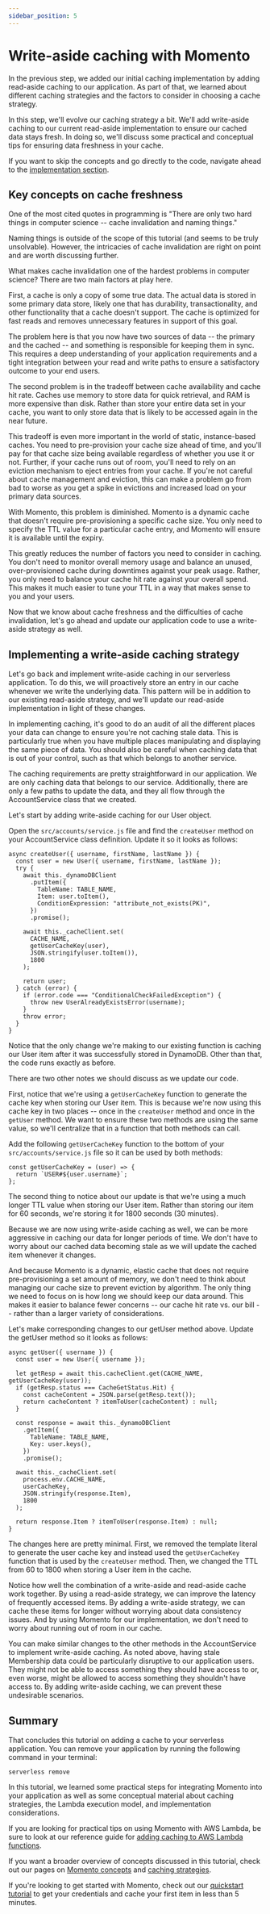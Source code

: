 ```yaml
---
sidebar_position: 5
---
```


# Write-aside caching with Momento

In the previous step, we added our initial caching implementation by adding read-aside caching to our application. As part of that, we learned about different caching strategies and the factors to consider in choosing a cache strategy.

In this step, we'll evolve our caching strategy a bit. We'll add write-aside caching to our current read-aside implementation to ensure our cached data stays fresh. In doing so, we'll discuss some practical and conceptual tips for ensuring data freshness in your cache.

If you want to skip the concepts and go directly to the code, navigate ahead to the [implementation section](#implementing-a-write-aside-caching-strategy).

## Key concepts on cache freshness

One of the most cited quotes in programming is "There are only two hard things in computer science -- cache invalidation and naming things."

Naming things is outside of the scope of this tutorial (and seems to be truly unsolvable). However, the intricacies of cache invalidation are right on point and are worth discussing further.

What makes cache invalidation one of the hardest problems in computer science? There are two main factors at play here.

First, a cache is only a copy of some true data. The actual data is stored in some primary data store, likely one that has durability, transactionality, and other functionality that a cache doesn't support. The cache is optimized for fast reads and removes unnecessary features in support of this goal.

The problem here is that you now have two sources of data -- the primary and the cached -- and something is responsible for keeping them in sync. This requires a deep understanding of your application requirements and a tight integration between your read and write paths to ensure a satisfactory outcome to your end users.

The second problem is in the tradeoff between cache availability and cache hit rate. Caches use memory to store data for quick retrieval, and RAM is more expensive than disk. Rather than store your entire data set in your cache, you want to only store data that is likely to be accessed again in the near future.

This tradeoff is even more important in the world of static, instance-based caches. You need to pre-provision your cache size ahead of time, and you'll pay for that cache size being available regardless of whether you use it or not. Further, if your cache runs out of room, you'll need to rely on an eviction mechanism to eject entries from your cache. If you're not careful about cache management and eviction, this can make a problem go from bad to worse as you get a spike in evictions and increased load on your primary data sources.

With Momento, this problem is diminished. Momento is a dynamic cache that doesn't require pre-provisioning a specific cache size. You only need to specify the TTL value for a particular cache entry, and Momento will ensure it is available until the expiry.

This greatly reduces the number of factors you need to consider in caching. You don't need to monitor overall memory usage and balance an unused, over-provisioned cache during downtimes against your peak usage. Rather, you only need to balance your cache hit rate against your overall spend. This makes it much easier to tune your TTL in a way that makes sense to you and your users.

Now that we know about cache freshness and the difficulties of cache invalidation, let's go ahead and update our application code to use a write-aside strategy as well.

## Implementing a write-aside caching strategy

Let's go back and implement write-aside caching in our serverless application. To do this, we will proactively store an entry in our cache whenever we write the underlying data. This pattern will be in addition to our existing read-aside strategy, and we'll update our read-aside implementation in light of these changes.

In implementing caching, it's good to do an audit of all the different places your data can change to ensure you're not caching stale data. This is particularly true when you have multiple places manipulating and displaying the same piece of data. You should also be careful when caching data that is out of your control, such as that which belongs to another service.

The caching requirements are pretty straightforward in our application. We are only caching data that belongs to our service. Additionally, there are only a few paths to update the data, and they all flow through the AccountService class that we created.

Let's start by adding write-aside caching for our User object.

Open the `src/accounts/service.js` file and find the `createUser` method on your AccountService class definition. Update it so it looks as follows:

    async createUser({ username, firstName, lastName }) {
      const user = new User({ username, firstName, lastName });
      try {
        await this._dynamoDBClient
          .putItem({
            TableName: TABLE_NAME,
            Item: user.toItem(),
            ConditionExpression: "attribute_not_exists(PK)",
          })
          .promise();

        await this._cacheClient.set(
          CACHE_NAME,
          getUserCacheKey(user),
          JSON.stringify(user.toItem()),
          1800
        );

        return user;
      } catch (error) {
        if (error.code === "ConditionalCheckFailedException") {
          throw new UserAlreadyExistsError(username);
        }
        throw error;
      }
    }

Notice that the only change we're making to our existing function is caching our User item after it was successfully stored in DynamoDB. Other than that, the code runs exactly as before.

There are two other notes we should discuss as we update our code.

First, notice that we're using a `getUserCacheKey` function to generate the cache key when storing our User item. This is because we're now using this cache key in two places -- once in the `createUser` method and once in the `getUser` method. We want to ensure these two methods are using the same value, so we'll centralize that in a function that both methods can call.

Add the following `getUserCacheKey` function to the bottom of your `src/accounts/service.js` file so it can be used by both methods:

    const getUserCacheKey = (user) => {
      return `USER#${user.username}`;
    };

The second thing to notice about our update is that we're using a much longer TTL value when storing our User item. Rather than storing our item for 60 seconds, we're storing it for 1800 seconds (30 minutes).

Because we are now using write-aside caching as well, we can be more aggressive in caching our data for longer periods of time. We don't have to worry about our cached data becoming stale as we will update the cached item whenever it changes.

And because Momento is a dynamic, elastic cache that does not require pre-provisioning a set amount of memory, we don't need to think about managing our cache size to prevent eviction by algorithm. The only thing we need to focus on is how long we should keep our data around. This makes it easier to balance fewer concerns -- our cache hit rate vs. our bill -- rather than a larger variety of considerations.

Let's make corresponding changes to our getUser method above. Update the getUser method so it looks as follows:

    async getUser({ username }) {
      const user = new User({ username });

      let getResp = await this.cacheClient.get(CACHE_NAME, getUserCacheKey(user));
      if (getResp.status === CacheGetStatus.Hit) {
        const cacheContent = JSON.parse(getResp.text());
        return cacheContent ? itemToUser(cacheContent) : null;
      }

      const response = await this._dynamoDBClient
        .getItem({
          TableName: TABLE_NAME,
          Key: user.keys(),
        })
        .promise();

      await this._cacheClient.set(
        process.env.CACHE_NAME,
        userCacheKey,
        JSON.stringify(response.Item),
        1800
      );

      return response.Item ? itemToUser(response.Item) : null;
    }

The changes here are pretty minimal. First, we removed the template literal to generate the user cache key and instead used the `getUserCacheKey` function that is used by the `createUser` method. Then, we changed the TTL from 60 to 1800 when storing a User item in the cache.

Notice how well the combination of a write-aside and read-aside cache work together. By using a read-aside strategy, we can improve the latency of frequently accessed items. By adding a write-aside strategy, we can cache these items for longer without worrying about data consistency issues. And by using Momento for our implementation, we don't need to worry about running out of room in our cache.

You can make similar changes to the other methods in the AccountService to implement write-aside caching. As noted above, having stale Membership data could be particularly disruptive to our application users. They might not be able to access something they should have access to or, even worse, might be allowed to access something they shouldn't have access to. By adding write-aside caching, we can prevent these undesirable scenarios.

## Summary

That concludes this tutorial on adding a cache to your serverless application. You can remove your application by running the following command in your terminal:

    serverless remove

In this tutorial, we learned some practical steps for integrating Momento into your application as well as some conceptual material about caching strategies, the Lambda execution model, and implementation considerations.

If you are looking for practical tips on using Momento with AWS Lambda, be sure to look at our reference guide for [adding caching to AWS Lambda functions](./../guides/caching-with-aws-lambda).

If you want a broader overview of concepts discussed in this tutorial, check out our pages on [Momento concepts](./../learn/how-it-works/) and [caching strategies](./../caching-concepts/caching-strategies-and-patterns).

If you're looking to get started with Momento, check out our [quickstart tutorial](./../getting-started) to get your credentials and cache your first item in less than 5 minutes.
